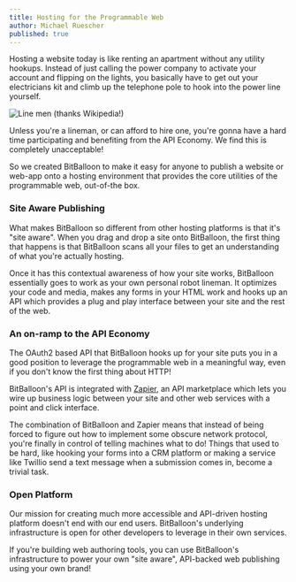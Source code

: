 ```yaml
---
title: Hosting for the Programmable Web
author: Michael Ruescher
published: true
---
```


Hosting a website today is like renting an apartment without any utility hookups. Instead of just calling the power company to activate your account and flipping on the lights, you basically have to get out your electricians kit and climb up the telephone pole to hook into the power line yourself.

![Line men](http://upload.wikimedia.org/wikipedia/commons/thumb/d/d2/TVA_Linemen.jpg/474px-TVA_Linemen.jpg)
<span class="attribution text-center">(thanks Wikipedia!)</span>

Unless you're a lineman, or can afford to hire one, you're gonna have a hard time participating and benefiting from the API Economy. We find this is completely unacceptable!

So we created BitBalloon to make it easy for anyone to publish a website or web-app onto a hosting environment that provides the core utilities of the programmable web, out-of-the box.

### Site Aware Publishing

What makes BitBalloon so different from other hosting platforms is that it's "site aware". When you drag and drop a site onto BitBalloon, the first thing that happens is that BitBalloon scans all your files to get an understanding of what you're actually hosting.

Once it has this contextual awareness of how your site works, BitBalloon essentially goes to work as your own personal robot lineman. It optimizes your code and media, makes any forms in your HTML work and hooks up an API which provides a plug and play interface between your site and the rest of the web.

### An on-ramp to the API Economy

The OAuth2 based API that BitBalloon hooks up for your site puts you in a good position to leverage the programmable web in a meaningful way, even if you don't know the first thing about HTTP!

BitBalloon's API is integrated with <a href="http://www.zapier.com">Zapier</a>, an API marketplace which lets you wire up business logic between your site and other web services with a point and click interface.

The combination of BitBalloon and Zapier means that instead of being forced to figure out how to implement some obscure network protocol, you're finally in control of telling machines what to do! Things that used to be hard, like hooking your forms into a CRM platform or making a service like Twillio send a text message when a submission comes in, become a trivial task.

### Open Platform

Our mission for creating much more accessible and API-driven hosting platform doesn't end with our end users. BitBalloon's underlying infrastructure is open for other developers to leverage in their own services.

If you're building web authoring tools, you can use BitBalloon's infrastructure to power your own "site aware", API-backed web publishing using your own brand!


















